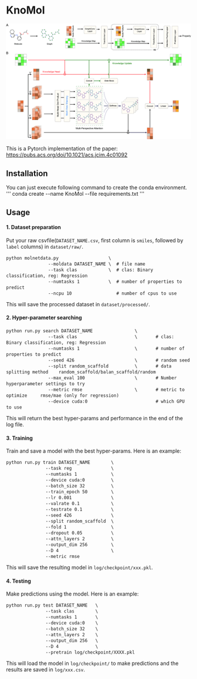 # KnoMol

![](img/Framework.jpg)

This is a Pytorch implementation of the paper: https://pubs.acs.org/doi/10.1021/acs.jcim.4c01092

## Installation
You can just execute following command to create the conda environment.
'''
conda create --name KnoMol --file requirements.txt
'''

## Usage

#### 1. Dataset preparation
Put your raw csvfile(`DATASET_NAME.csv`, first column is `smiles`, followed by `label` columns) in `dataset/raw/`.
```
python molnetdata.py                   \
                --moldata DATASET_NAME \  # file name
                --task clas            \  # clas: Binary classification, reg: Regression
                --numtasks 1           \  # number of properties to predict
                --ncpu 10                 # number of cpus to use
```
This will save the processed dataset in `dataset/processed/`.

#### 2. Hyper-parameter searching
```
python run.py search DATASET_NAME                \
                --task clas                      \       # clas: Binary classification, reg: Regression
                --numtasks 1                     \       # number of properties to predict
                --seed 426                       \       # random seed
                --split random_scaffold          \       # data splitting method    random_scaffold/balan_scaffold/random
                --max_eval 100                   \       # Number hyperparameter settings to try
                --metric rmse                    \       # metric to optimize     rmse/mae (only for regression)
                --device cuda:0                          # which GPU to use
```
This will return the best hyper-params and performance in the end of the log file.

#### 3. Training
Train and save a model with the best hyper-params. Here is an example:
```
python run.py train DATASET_NAME        \
               --task reg               \
               --numtasks 1             \
               --device cuda:0          \
               --batch_size 32          \
               --train_epoch 50         \
               --lr 0.001               \
               --valrate 0.1            \
               --testrate 0.1           \
               --seed 426               \
               --split random_scaffold  \
               --fold 1                 \
               --dropout 0.05           \
               --attn_layers 2          \
               --output_dim 256         \
               --D 4                    \
               --metric rmse
```
This will save the resulting model in `log/checkpoint/xxx.pkl`.

#### 4. Testing
Make predictions using the model. Here is an example:
```
python run.py test DATASET_NAME   \
               --task clas        \
               --numtasks 1       \
               --device cuda:0    \
               --batch_size 32    \
               --attn_layers 2    \
               --output_dim 256   \
               --D 4              \
               --pretrain log/checkpoint/XXXX.pkl
```
This will load the model in `log/checkpoint/` to make predictions and the results are saved in `log/xxx.csv`.
